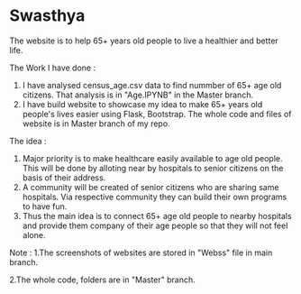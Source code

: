 # Swasthya
The website is to help 65+ years old people to live a healthier and better life.

The Work I have done :
  1. I have analysed census_age.csv data to find nummber of 65+ age old citizens. That analysis is in "Age.IPYNB" in the Master branch.
  2. I have build website to showcase my idea to make 65+ years old people's lives easier using Flask, Bootstrap. The whole code and files of website is in Master branch of my repo.

The idea :
  1. Major priority is to make healthcare easily available to age old people. This will be done by alloting near by hospitals to senior citizens on the basis of their address.
  2. A community will be created of senior citizens who are sharing same hospitals. Via respective community they can build their own programs to have fun.
  3. Thus the main idea is to connect 65+ age old people to nearby hospitals and provide them company of their age people so that they will not feel alone.




Note : 
1.The screenshots of websites are stored in "Webss" file in main branch.                                 

2.The whole code, folders are in "Master" branch.
